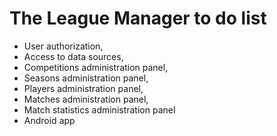 # The League Manager to do list

- User authorization,
- Access to data sources,
- Competitions administration panel,
- Seasons administration panel,
- Players administration panel,
- Matches administration panel,
- Match statistics administration panel
- Android app
